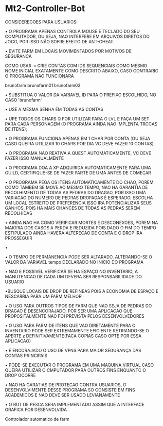 # Mt2-Controller-Bot
CONSIDERECOES PARA USUARIOS:

• O PROGRAMA APENAS CONTROLA MOUSE E TECLADO DO SEU COMPUTADOR, OU SEJA, NAO INTERFERE EM ARQUIVOS DIRETOS DO JOGO, POR ISSO NÃO SOFRE EFEITO DE ANT-CHEAT.

• EVITE FARM EM LOCAIS MOVIMENTADOS POR MOTIVOS DE SEGURANCA


COMO USAR:
• CRIE CONTAS COM IDS SEQUENCIAIS COMO MESMO NOME INICIAL EXATAMENTE COMO DESCRITO ABAIXO, CASO CONTRARIO O PROGRAMA NAO FUNCIONARA

brunofarm
brunofarm01
brunofarm02

• SUBSTITUA O VALOR DA VARIAVEL ID PARA O PREFIXO ESCOLHIDO, NO CASO 'brunofarm'

• USE A MESMA SENHA EM TODAS AS CONTAS

• UPE TODOS OS CHARS Q FOR UTILIZAR PARA O LVL E FAÇA UM SET PARA CADA PERSONAGEM (O PROGRAMA AINDA NAO IMPLENTA TROCAS DE ITENS);

• O PROGRAMA FUNCIONA APENAS EM 1 CHAR POR CONTA (OU SEJA CASO QUEIRA UTILIZAR 10 CHARS POR DIA VC DEVE FAZER 10 CONTAS)

• O PROGRAMA NAO REATIVA A QUEST AUTOMATICAMENTE, VC DEVE FAZER ISSO MANUALMENTE

• O PROGRAMA DOA A XP ADQUIRIDA AUTOMATICAMENTE PARA UMA GUILD, CERTIFIQUE-SE DE FAZER PARTE DE UMA ANTES DE COMEÇAR

• O PROGRAMA PEGA OS ITENS AUTOMATICAMENTE DO CHAO, POREM COMO TAMBEM SE MOVE AO MESMO TEMPO, NAO HA GARANTIA DE RECOLHIMENTO DE TODAS AS PEDRAS DO DRAGAO, POR ISSO UMA VARIACAO DO NUMERO DE PEDRAS DROPADAS É ESPERADO. ESCOLHA UM LOCAL ESTREITO DE PREFERENCIA ISSO IRA POTENCIALIZAR SEUS GANHOS, POIS HA MAIS CHANCES DE TODAS AS PEDRAS SEREM RECOLHIDAS

• AINDA NAO HA COMO VERIFICAR MORTES E DESCONEXOES, POREM NA MAIORIA DOS CASOS A PERDA E REDUZIDA POIS DADO O FIM DO TEMPO ESTIPULADO AINDA HAVERA ALTERECAO DE CONTA E O DROP IRA PROSSEGUIR

• 

• O TEMPO DE PERMANENCIA PODE SER ALTARADO, ALTERANDO-SE O VALOR DA VARIAVEL tempo DECLARADO NO INICIO DO PROGRAMA

• NAO E POSSIVEL VERIFICAR SE HA ESPAÇO NO INVENTARIO, A MANUTENCAO DE CADA UM DEVERA SER RESPONSABILIDADE DO USUARIO

•BUSQUE LOCAIS DE DROP DE REFINEAS POIS A ECONOMIA DE ESPAÇO E NESCARRIA PARA UM FARM MELHOR

• O USO PARA OUTROS TIPOS DE FARM QUE NAO SEJA DE PEDRAS DO DRAGAO É DESENCORAJADO, POR SER UMA APLICACAO QUE PROPOSITALMENTE NAO FOI PREVISTA PELOS DESENVOLVEDORES

• O USO PARA FARM DE ITENS QUE VAO DIRETAMENTE PARA O INVENTARIO PODE SER EXTREMAMENTE EFICIENTE RETIRANDO-SE O APERTE z DEFINITIVAMENTE(FACA COPIAS CASO OPTE POR ESSA APLICACAO)

• É ENCORAJADO O USO DE VPNS PARA MAIOR SEGURANÇA DAS CONTAS PRINCIPAIS

• PODE-SE EXECUTAR O PROGRAMA EM UMA MAQUINA VIRTUAL CASO QUEIRA UTILIZAR O CMPUTADOR PARA OUTROS FINS ENQUANTO O DROP OCORRE

• NAO HA GARATIAS DE PROTECAO CONTRA USUARIOS, O DESENVOLVIMENTE DESSE PROGRAMA SO CONSISTE EM FINS ACADEMICOS E NAO DEVE SER USADO LEVIANAMENTE

• O BOT DE PESCA SERA IMPLEMENTADO ASSIM QUE A INTERFACE GRAFICA FOR DESENVOLVIDA

 Controlador automatico de farm
